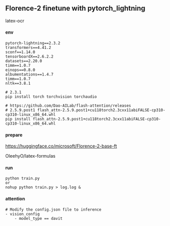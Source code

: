 
## Florence-2 finetune with pytorch_lightning
latex-ocr

#### env
```
pytorch-lightning==2.3.2
transformers==4.41.2
sconf==1.14.0
tensorboardX==2.6.2.2
datasets==2.20.0
timm==1.0.7
einops==0.8.0
albumentations==1.4.7
timm==1.0.7
nltk==3.8.1
```
```
# 2.3.1
pip install torch torchvision torchaudio

# https://github.com/Dao-AILab/flash-attention/releases
# 2.5.9.post1 flash_attn-2.5.9.post1+cu118torch2.3cxx11abiFALSE-cp310-cp310-linux_x86_64.whl
pip install flash_attn-2.5.9.post1+cu118torch2.3cxx11abiFALSE-cp310-cp310-linux_x86_64.whl 
```

#### prepare
https://huggingface.co/microsoft/Florence-2-base-ft

OleehyO/latex-formulas

#### run
```
python train.py
or
nohup python train.py > log.log &
```


#### attention
```
# Modify the config.json file to inference
- vision_config
    - model_type == davit
```